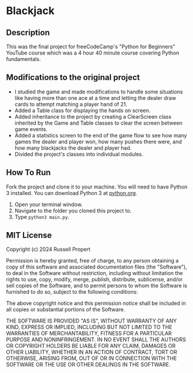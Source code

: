 # Blackjack

## Description
This was the final project for freeCodeCamp's "Python for Beginners" YouTube course which was a 4 hour 40 minute course covering Python fundamentals.

## Modifications to the original project
- I studied the game and made modifications to handle some situations like having more than one ace at a time and letting the dealer draw cards to attempt matching a player hand of 21.
- Added a Table class for displaying the hands on screen.
- Added inheritance to the project by creating a ClearScreen class inherited by the Game and Table classes to clear the screen between game events.
- Added a statistics screen to the end of the game flow to see how many games the dealer and player won, how many pushes there were, and how many blackjacks the dealer and player had.
- Divided the project's classes into individual modules.

## How To Run
Fork the project and clone it to your machine. You will need to have Python 3 installed. You can download Python 3 at [python.org](https://www.python.org/). 
1. Open your terminal window. 
2. Navigate to the folder you cloned this project to. 
3. Type `python3 main.py`.

## MIT License
Copyright (c) 2024 Russell Propert

Permission is hereby granted, free of charge, to any person obtaining a copy
of this software and associated documentation files (the "Software"), to deal
in the Software without restriction, including without limitation the rights
to use, copy, modify, merge, publish, distribute, sublicense, and/or sell
copies of the Software, and to permit persons to whom the Software is
furnished to do so, subject to the following conditions:

The above copyright notice and this permission notice shall be included in all
copies or substantial portions of the Software.

THE SOFTWARE IS PROVIDED "AS IS", WITHOUT WARRANTY OF ANY KIND, EXPRESS OR
IMPLIED, INCLUDING BUT NOT LIMITED TO THE WARRANTIES OF MERCHANTABILITY,
FITNESS FOR A PARTICULAR PURPOSE AND NONINFRINGEMENT. IN NO EVENT SHALL THE
AUTHORS OR COPYRIGHT HOLDERS BE LIABLE FOR ANY CLAIM, DAMAGES OR OTHER
LIABILITY, WHETHER IN AN ACTION OF CONTRACT, TORT OR OTHERWISE, ARISING FROM,
OUT OF OR IN CONNECTION WITH THE SOFTWARE OR THE USE OR OTHER DEALINGS IN THE
SOFTWARE.

